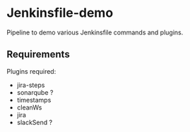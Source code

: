 # Jenkinsfile-demo
Pipeline to demo various Jenkinsfile commands and plugins.

## Requirements
Plugins required:

- jira-steps
- sonarqube ?
- timestamps
- cleanWs
- jira
- slackSend ?